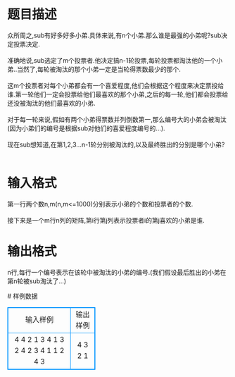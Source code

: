 # 

 
 # 题目描述 
<p>
众所周之,sub有好多好多小弟.具体来说,有n个小弟.那么谁是最强的小弟呢?sub决定投票决定.<br><br>准确地说,sub选定了m个投票者.他决定搞n-1轮投票,每轮投票都淘汰他的一个小弟..当然了,每轮被淘汰的那个小弟一定是当轮得票数最少的那个.<br><br>这m个投票者对每个小弟都会有一个喜爱程度,他们会根据这个程度来决定票投给谁.第一轮他们一定会投票给他们最喜欢的那个小弟,之后的每一轮,他们都会投票给还没被淘汰的他们最喜欢的小弟.<br><br>对于每一轮来说,假如有两个小弟得票数并列倒数第一,那么编号大的小弟会被淘汰(因为小弟们的编号是根据sub对他们的喜爱程度编号的...).<br><br>现在sub想知道,在第1,2,3...n-1轮分别被淘汰的,以及最终胜出的分别是哪个小弟?<br><br></p> 

 
 # 输入格式 
<p>
第一行两个数n,m(n,m<=1000)分别表示小弟的个数和投票者的个数.<br><br>接下来是一个m行n列的矩阵,第i行第j列表示投票者i的第j喜欢的小弟是谁.<br></p> 

 
 # 输出格式 
<p>
n行,每行一个编号表示在该轮中被淘汰的小弟的编号.(我们假设最后胜出的小弟在第n轮被sub淘汰了...)</p> 
# 样例数据
<style>
        table,table tr th, table tr td { border:1px solid #0094ff; }
        table { width: 200px; min-height: 25px; line-height: 25px; text-align: center; border-collapse: collapse;}   
    </style>
<table>
	<tr>
		<td>输入样例</td>
		<td>输出样例</td>
	</tr>
<tr><td>4 4
2 1 3 4
1 3 2 4
2 3 4 1
1 2 4 3

</td><td>4
3
2
1</td></tr></table>

